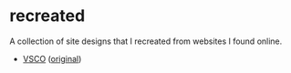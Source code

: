 # recreated

A collection of site designs that I recreated from websites I found online.

- [VSCO](https://jemimaabu.github.io/recreated/vsco.html) ([original](https://vsco.co/))
